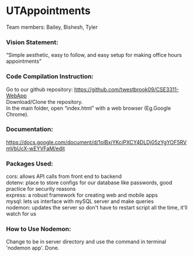 # UTAppointments
Team members: Bailey, Bishesh, Tyler

### Vision Statement:
“Simple aesthetic, easy to follow, and easy setup for making office hours appointments”  

### Code Compilation Instruction:
Go to our github repository: https://github.com/twestbrook09/CSE3311-WebApp  
Download/Clone the repository.  
In the main folder, open “index.html” with a web browser (Eg.Google Chrome).  


### Documentation:
https://docs.google.com/document/d/1olBxjYKcjPXCY4DLDj05zYgYOF5RVmVbUcX-wEYVFaM/edit

### Packages Used:
cors: allows API calls from front end to backend  
dotenv: place to store configs for our database like passwords, good practice for security reasons  
express: a robust framework for creating web and mobile apps  
mysql: lets us interface with mySQL server and make queries  
nodemon: updates the server so don't have to restart script all the time, it'll watch for us

### How to Use Nodemon:
Change to be in server directory and use the command in terminal 'nodemon app'.
Done.
